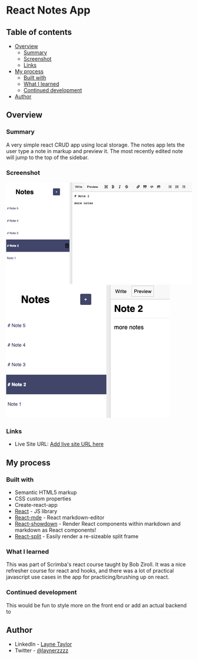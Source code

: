 # React Notes App

## Table of contents

- [Overview](#overview)
  - [Summary](#summary)
  - [Screenshot](#screenshot)
  - [Links](#links)
- [My process](#my-process)
  - [Built with](#built-with)
  - [What I learned](#what-i-learned)
  - [Continued development](#continued-development)
- [Author](#author)



## Overview

### Summary

A very simple react CRUD app using local storage. The notes app lets the user type a note in markup and preview it. The most recently edited note will jump to the top of the sidebar.

### Screenshot


![](src/images/ss.png)
![](src/images/ss-preview.png)


### Links

- Live Site URL: [Add live site URL here](https://zingy-capybara-34fb14.netlify.app/)

## My process

### Built with

- Semantic HTML5 markup
- CSS custom properties
- Create-react-app
- [React](https://reactjs.org/) - JS library
- [React-mde](https://www.npmjs.com/package/react-mde) - React markdown-editor
- [React-showdown](https://www.npmjs.com/package/react-showdown) - Render React components within markdown and markdown as React components!
- [React-split](https://www.npmjs.com/package/react-split) - Easily render a re-sizeable split frame


### What I learned

This was part of Scrimba's react course taught by Bob Ziroll. It was a nice refresher course for react and hooks, and there was a lot of practical javascript use cases in the app for practicing/brushing up on react.

### Continued development

This would be fun to style more on the front end or add an actual backend to



## Author

- LinkedIn - [Layne Taylor](https://www.linkedin.com/in/layne-taylor/)
- Twitter - [@laynerzzzz](https://www.twitter.com/laynerzzzz)



